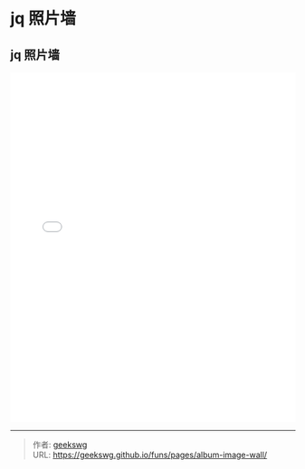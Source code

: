 # jq 照片墙

<!--more-->
<!DOCTYPE html>
<html lang="zh">

<head>
  <meta charset="UTF-8">
  <meta name="viewport" content="width=device-width, initial-scale=1.0">
  <title>html -title</title>
  <style>
    
  </style>
</head>
<body>
  <h2>jq 照片墙</h2>
  <iframe allowtransparency="true" frameborder="0" width="100%" height="620px" scrolling="no" src="/funs/album/jquery-image-wall/index.html"></iframe>
</body>
</html>

---

> 作者: [geekswg](https://geekswg.github.io)  
> URL: https://geekswg.github.io/funs/pages/album-image-wall/  

